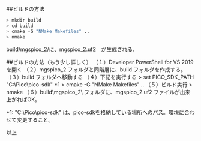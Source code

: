 ##ビルドの方法

```sh
> mkdir build
> cd build
> cmake -G "NMake Makefiles" ..
> nmake
```
build/mgspico_2/に、mgspico_2.uf2　が生成される.

##ビルドの方法（もう少し詳しく）
（１）Developer PowerShell for VS 2019 を開く
（２）mgspico_2 フォルダと同階層に、build フォルダを作成する。
（３）build フォルダへ移動する
（４）下記を実行する
	> set PICO_SDK_PATH "C:\Pico\pico-sdk"	*1
	> cmake -G "NMake Makefiles" ..
（５）ビルド実行
	> nmake
（６）build\mgspico_2\ フォルダに、mgspico_2.uf2 ファイルが出来上がればOK。


*1: "C:\Pico\pico-sdk" は、pico-sdkを格納している場所へのパス。環境に合わせて変更すること。


以上

